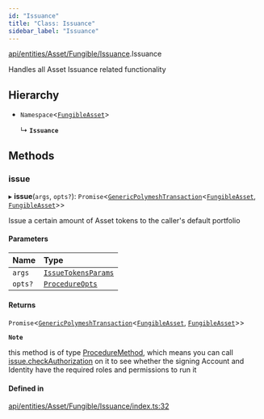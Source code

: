 ```yaml
---
id: "Issuance"
title: "Class: Issuance"
sidebar_label: "Issuance"
---
```


[api/entities/Asset/Fungible/Issuance](../../../../../../modules/API/Entities/Asset/Fungible/Issuance/Issuance.md).Issuance

Handles all Asset Issuance related functionality

## Hierarchy

- `Namespace`\<[`FungibleAsset`](../FungibleAsset.md)\>

  ↳ **`Issuance`**

## Methods

### issue

▸ **issue**(`args`, `opts?`): `Promise`\<[`GenericPolymeshTransaction`](../../../../../../modules/Types/Types.md#genericpolymeshtransaction)\<[`FungibleAsset`](../FungibleAsset.md), [`FungibleAsset`](../FungibleAsset.md)\>\>

Issue a certain amount of Asset tokens to the caller's default portfolio

#### Parameters

| Name | Type |
| :------ | :------ |
| `args` | [`IssueTokensParams`](../../../../../../interfaces/API/Procedures/Types/IssueTokensParams/IssueTokensParams.md) |
| `opts?` | [`ProcedureOpts`](../../../../../../interfaces/Types/ProcedureOpts/ProcedureOpts.md) |

#### Returns

`Promise`\<[`GenericPolymeshTransaction`](../../../../../../modules/Types/Types.md#genericpolymeshtransaction)\<[`FungibleAsset`](../FungibleAsset.md), [`FungibleAsset`](../FungibleAsset.md)\>\>

**`Note`**

this method is of type [ProcedureMethod](../../../../../../interfaces/Types/ProcedureMethod/ProcedureMethod.md), which means you can call [issue.checkAuthorization](../../../../../../interfaces/Types/ProcedureMethod/ProcedureMethod.md#checkauthorization)
  on it to see whether the signing Account and Identity have the required roles and permissions to run it

#### Defined in

[api/entities/Asset/Fungible/Issuance/index.ts:32](https://github.com/PolymeshAssociation/polymesh-sdk/blob/daafaa68f/src/api/entities/Asset/Fungible/Issuance/index.ts#L32)
